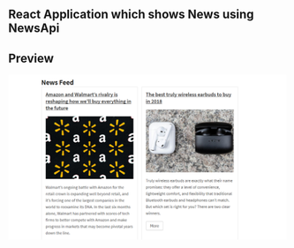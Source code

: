 ## React Application which shows News using NewsApi
## Preview 

![image here](https://github.com/variablemayank/NewsFeed-using-React/blob/master/Images/Screenshot_19.png)

